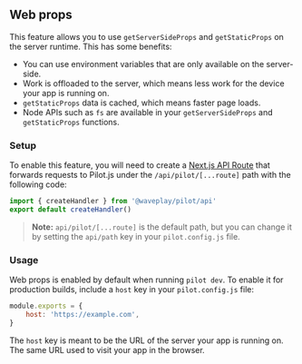 ## Web props

This feature allows you to use `getServerSideProps` and `getStaticProps` on the server runtime. This has some benefits:

- You can use environment variables that are only available on the server-side.
- Work is offloaded to the server, which means less work for the device your app is running on.
- `getStaticProps` data is cached, which means faster page loads.
- Node APIs such as `fs` are available in your `getServerSideProps` and `getStaticProps` functions.

### Setup

To enable this feature, you will need to create a [Next.js API Route](https://nextjs.org/docs/api-routes/introduction) that forwards requests to Pilot.js under the `/api/pilot/[...route]` path with the following code:

```js
import { createHandler } from '@waveplay/pilot/api'
export default createHandler()
```

> **Note:** `api/pilot/[...route]` is the default path, but you can change it by setting the `api/path` key in your `pilot.config.js` file.

### Usage

Web props is enabled by default when running `pilot dev`. To enable it for production builds, include a `host` key in your `pilot.config.js` file:

```js
module.exports = {
	host: 'https://example.com',
}
```

The `host` key is meant to be the URL of the server your app is running on. The same URL used to visit your app in the browser.
